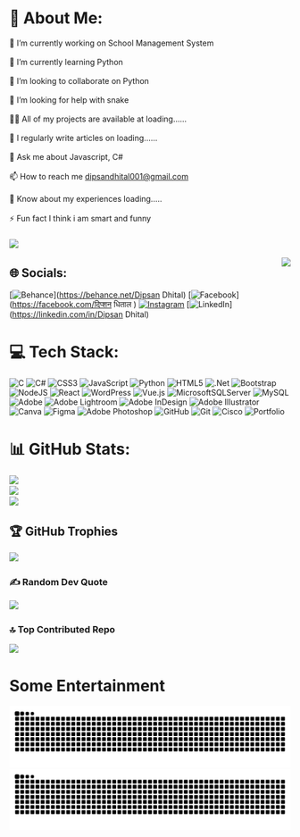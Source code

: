 
# 💫 About Me:
🔭 I’m currently working on School Management System<br><br>🌱 I’m currently learning Python<br><br>👯 I’m looking to collaborate on Python<br><br>🤝 I’m looking for help with snake<br><br>👨‍💻 All of my projects are available at loading......<br><br>📝 I regularly write articles on loading......<br><br>💬 Ask me about Javascript, C#<br><br>📫 How to reach me dipsandhital001@gmail.com<br><br>📄 Know about my experiences loading.....<br><br>⚡ Fun fact I think i am smart and funny

###
[![](https://visitcount.itsvg.in/api?id=dipsan123&icon=4&color=0)](https://visitcount.itsvg.in)

<img align="right" height="150" src="https://media.giphy.com/media/v1.Y2lkPTc5MGI3NjExbDYzYzU1dmc1ZWFweWY0bGZwdzdvdzNtaTZvMm9jMTZ0Y2YxeGt1OSZlcD12MV9naWZzX3NlYXJjaCZjdD1n/bGgsc5mWoryfgKBx1u/giphy.gif"  />

## 🌐 Socials:
[![Behance](https://img.shields.io/badge/Behance-1769ff?logo=behance&logoColor=white)](https://behance.net/Dipsan Dhital) [![Facebook](https://img.shields.io/badge/Facebook-%231877F2.svg?logo=Facebook&logoColor=white)](https://facebook.com/दिप्शन धिताल ) [![Instagram](https://img.shields.io/badge/Instagram-%23E4405F.svg?logo=Instagram&logoColor=white)](https://instagram.com/dipsandhital) [![LinkedIn](https://img.shields.io/badge/LinkedIn-%230077B5.svg?logo=linkedin&logoColor=white)](https://linkedin.com/in/Dipsan Dhital) 

# 💻 Tech Stack:
![C](https://img.shields.io/badge/c-%2300599C.svg?style=for-the-badge&logo=c&logoColor=white) ![C#](https://img.shields.io/badge/c%23-%23239120.svg?style=for-the-badge&logo=csharp&logoColor=white) ![CSS3](https://img.shields.io/badge/css3-%231572B6.svg?style=for-the-badge&logo=css3&logoColor=white) ![JavaScript](https://img.shields.io/badge/javascript-%23323330.svg?style=for-the-badge&logo=javascript&logoColor=%23F7DF1E) ![Python](https://img.shields.io/badge/python-3670A0?style=for-the-badge&logo=python&logoColor=ffdd54) ![HTML5](https://img.shields.io/badge/html5-%23E34F26.svg?style=for-the-badge&logo=html5&logoColor=white) ![.Net](https://img.shields.io/badge/.NET-5C2D91?style=for-the-badge&logo=.net&logoColor=white) ![Bootstrap](https://img.shields.io/badge/bootstrap-%238511FA.svg?style=for-the-badge&logo=bootstrap&logoColor=white) ![NodeJS](https://img.shields.io/badge/node.js-6DA55F?style=for-the-badge&logo=node.js&logoColor=white) ![React](https://img.shields.io/badge/react-%2320232a.svg?style=for-the-badge&logo=react&logoColor=%2361DAFB) ![WordPress](https://img.shields.io/badge/WordPress-%23117AC9.svg?style=for-the-badge&logo=WordPress&logoColor=white) ![Vue.js](https://img.shields.io/badge/vue.js-%2335495e.svg?style=for-the-badge&logo=vuedotjs&logoColor=%234FC08D) ![MicrosoftSQLServer](https://img.shields.io/badge/Microsoft%20SQL%20Server-CC2927?style=for-the-badge&logo=microsoft%20sql%20server&logoColor=white) ![MySQL](https://img.shields.io/badge/mysql-4479A1.svg?style=for-the-badge&logo=mysql&logoColor=white) ![Adobe](https://img.shields.io/badge/adobe-%23FF0000.svg?style=for-the-badge&logo=adobe&logoColor=white) ![Adobe Lightroom](https://img.shields.io/badge/Adobe%20Lightroom-31A8FF.svg?style=for-the-badge&logo=Adobe%20Lightroom&logoColor=white) ![Adobe InDesign](https://img.shields.io/badge/Adobe%20InDesign-49021F?style=for-the-badge&logo=adobeindesign&logoColor=FF3366) ![Adobe Illustrator](https://img.shields.io/badge/adobe%20illustrator-%23FF9A00.svg?style=for-the-badge&logo=adobe%20illustrator&logoColor=white) ![Canva](https://img.shields.io/badge/Canva-%2300C4CC.svg?style=for-the-badge&logo=Canva&logoColor=white) ![Figma](https://img.shields.io/badge/figma-%23F24E1E.svg?style=for-the-badge&logo=figma&logoColor=white) ![Adobe Photoshop](https://img.shields.io/badge/adobe%20photoshop-%2331A8FF.svg?style=for-the-badge&logo=adobe%20photoshop&logoColor=white) ![GitHub](https://img.shields.io/badge/github-%23121011.svg?style=for-the-badge&logo=github&logoColor=white) ![Git](https://img.shields.io/badge/git-%23F05033.svg?style=for-the-badge&logo=git&logoColor=white) ![Cisco](https://img.shields.io/badge/cisco-%23049fd9.svg?style=for-the-badge&logo=cisco&logoColor=black) ![Portfolio](https://img.shields.io/badge/Portfolio-%23000000.svg?style=for-the-badge&logo=firefox&logoColor=#FF7139)
# 📊 GitHub Stats:
![](https://github-readme-stats.vercel.app/api?username=dipsan123&theme=dark&hide_border=false&include_all_commits=true&count_private=true)<br/>
![](https://github-readme-streak-stats.herokuapp.com/?user=dipsan123&theme=dark&hide_border=false)<br/>
![](https://github-readme-stats.vercel.app/api/top-langs/?username=dipsan123&theme=dark&hide_border=false&include_all_commits=true&count_private=true&layout=compact)

## 🏆 GitHub Trophies
![](https://github-profile-trophy.vercel.app/?username=dipsan123&theme=radical&no-frame=false&no-bg=false&margin-w=4)

### ✍️ Random Dev Quote
![](https://quotes-github-readme.vercel.app/api?type=horizontal&theme=radical)

### 🔝 Top Contributed Repo
![](https://github-contributor-stats.vercel.app/api?username=dipsan123&limit=5&theme=dark&combine_all_yearly_contributions=true)

# Some Entertainment
![github contribution grid snake animation](https://raw.githubusercontent.com/beesou777/beesou777/output/github-contribution-grid-snake-dark.svg#gh-dark-mode-only)
![github contribution grid snake animation](https://raw.githubusercontent.com/beesou777/beesou777/output/github-contribution-grid-snake.svg#gh-light-mode-only)


